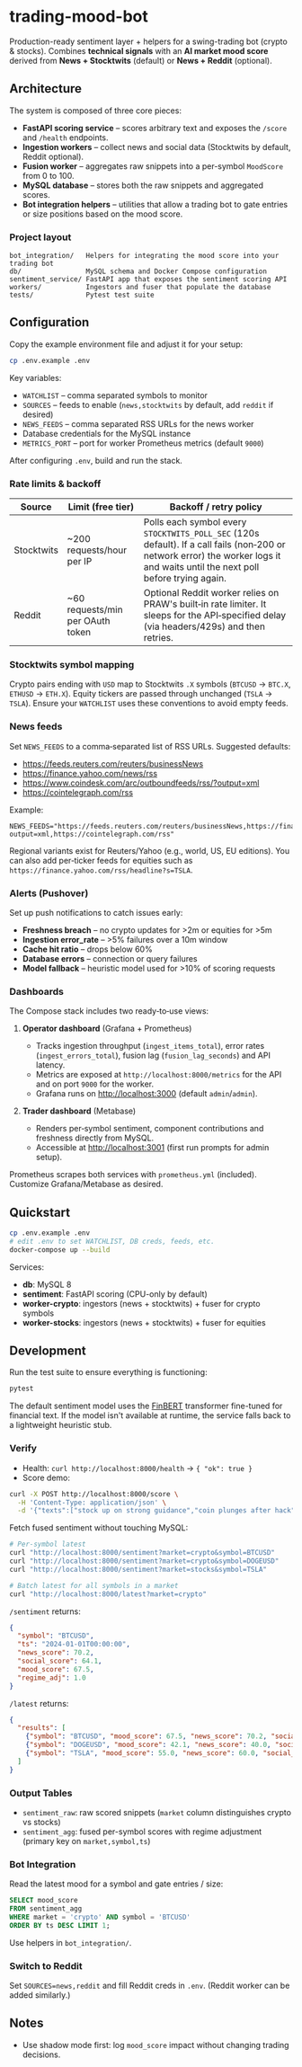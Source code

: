 # trading-mood-bot

Production-ready sentiment layer + helpers for a swing-trading bot (crypto & stocks). Combines **technical signals** with an **AI market mood score** derived from **News + Stocktwits** (default) or **News + Reddit** (optional).

## Architecture

The system is composed of three core pieces:

- **FastAPI scoring service** – scores arbitrary text and exposes the `/score` and `/health` endpoints.
- **Ingestion workers** – collect news and social data (Stocktwits by default, Reddit optional).
- **Fusion worker** – aggregates raw snippets into a per-symbol `MoodScore` from 0 to 100.
- **MySQL database** – stores both the raw snippets and aggregated scores.
- **Bot integration helpers** – utilities that allow a trading bot to gate entries or size positions based on the mood score.

### Project layout

```
bot_integration/   Helpers for integrating the mood score into your trading bot
db/                MySQL schema and Docker Compose configuration
sentiment_service/ FastAPI app that exposes the sentiment scoring API
workers/           Ingestors and fuser that populate the database
tests/             Pytest test suite
```

## Configuration

Copy the example environment file and adjust it for your setup:

```bash
cp .env.example .env
```

Key variables:

- `WATCHLIST` – comma separated symbols to monitor
- `SOURCES` – feeds to enable (`news,stocktwits` by default, add `reddit` if desired)
- `NEWS_FEEDS` – comma separated RSS URLs for the news worker
- Database credentials for the MySQL instance
- `METRICS_PORT` – port for worker Prometheus metrics (default `9000`)

After configuring `.env`, build and run the stack.

### Rate limits & backoff

| Source     | Limit (free tier)                | Backoff / retry policy |
|------------|---------------------------------|------------------------|
| Stocktwits | ~200 requests/hour per IP       | Polls each symbol every `STOCKTWITS_POLL_SEC` (120s default). If a call fails (non‑200 or network error) the worker logs it and waits until the next poll before trying again. |
| Reddit     | ~60 requests/min per OAuth token | Optional Reddit worker relies on PRAW's built‑in rate limiter. It sleeps for the API‑specified delay (via headers/429s) and then retries. |

### Stocktwits symbol mapping

Crypto pairs ending with `USD` map to Stocktwits `.X` symbols (`BTCUSD` → `BTC.X`, `ETHUSD` → `ETH.X`). Equity tickers are passed through unchanged (`TSLA` → `TSLA`). Ensure your `WATCHLIST` uses these conventions to avoid empty feeds.

### News feeds

Set `NEWS_FEEDS` to a comma‑separated list of RSS URLs. Suggested defaults:

- https://feeds.reuters.com/reuters/businessNews
- https://finance.yahoo.com/news/rss
- https://www.coindesk.com/arc/outboundfeeds/rss/?output=xml
- https://cointelegraph.com/rss

Example:

```env
NEWS_FEEDS="https://feeds.reuters.com/reuters/businessNews,https://finance.yahoo.com/news/rss,https://www.coindesk.com/arc/outboundfeeds/rss/?output=xml,https://cointelegraph.com/rss"
```

Regional variants exist for Reuters/Yahoo (e.g., world, US, EU editions). You can also add per‑ticker feeds for equities such as `https://finance.yahoo.com/rss/headline?s=TSLA`.

### Alerts (Pushover)

Set up push notifications to catch issues early:

- **Freshness breach** – no crypto updates for >2m or equities for >5m
- **Ingestion error_rate** – >5% failures over a 10m window
- **Cache hit ratio** – drops below 60%
- **Database errors** – connection or query failures
- **Model fallback** – heuristic model used for >10% of scoring requests

### Dashboards

The Compose stack includes two ready‑to‑use views:

1. **Operator dashboard** (Grafana + Prometheus)
   - Tracks ingestion throughput (`ingest_items_total`), error rates (`ingest_errors_total`),
     fusion lag (`fusion_lag_seconds`) and API latency.
   - Metrics are exposed at `http://localhost:8000/metrics` for the API and on port `9000` for the worker.
   - Grafana runs on [http://localhost:3000](http://localhost:3000) (default `admin`/`admin`).

2. **Trader dashboard** (Metabase)
   - Renders per‑symbol sentiment, component contributions and freshness directly from MySQL.
   - Accessible at [http://localhost:3001](http://localhost:3001) (first run prompts for admin setup).

Prometheus scrapes both services with `prometheus.yml` (included). Customize Grafana/Metabase as desired.

## Quickstart

```bash
cp .env.example .env
# edit .env to set WATCHLIST, DB creds, feeds, etc.
docker-compose up --build
```

Services:
- **db**: MySQL 8
- **sentiment**: FastAPI scoring (CPU-only by default)
- **worker-crypto**: ingestors (news + stocktwits) + fuser for crypto symbols
- **worker-stocks**: ingestors (news + stocktwits) + fuser for equities

## Development

Run the test suite to ensure everything is functioning:

```bash
pytest
```

The default sentiment model uses the [FinBERT](https://huggingface.co/ProsusAI/finbert) transformer fine-tuned for financial text.
If the model isn't available at runtime, the service falls back to a lightweight heuristic stub.

### Verify
- Health: `curl http://localhost:8000/health` → `{ "ok": true }`
- Score demo:
```bash
curl -X POST http://localhost:8000/score \
  -H 'Content-Type: application/json' \
  -d '{"texts":["stock up on strong guidance","coin plunges after hack"]}'
```

Fetch fused sentiment without touching MySQL:

```bash
# Per-symbol latest
curl "http://localhost:8000/sentiment?market=crypto&symbol=BTCUSD"
curl "http://localhost:8000/sentiment?market=crypto&symbol=DOGEUSD"
curl "http://localhost:8000/sentiment?market=stocks&symbol=TSLA"

# Batch latest for all symbols in a market
curl "http://localhost:8000/latest?market=crypto"
```

`/sentiment` returns:

```json
{
  "symbol": "BTCUSD",
  "ts": "2024-01-01T00:00:00",
  "news_score": 70.2,
  "social_score": 64.1,
  "mood_score": 67.5,
  "regime_adj": 1.0
}
```

`/latest` returns:

```json
{
  "results": [
    {"symbol": "BTCUSD", "mood_score": 67.5, "news_score": 70.2, "social_score": 64.1, "regime_adj": 1.0, "ts": "2024-01-01T00:00:00"},
    {"symbol": "DOGEUSD", "mood_score": 42.1, "news_score": 40.0, "social_score": 43.2, "regime_adj": 1.0, "ts": "2024-01-01T00:00:00"},
    {"symbol": "TSLA", "mood_score": 55.0, "news_score": 60.0, "social_score": 50.0, "regime_adj": 1.0, "ts": "2024-01-01T00:00:00"}
  ]
}
```

### Output Tables
- `sentiment_raw`: raw scored snippets (`market` column distinguishes crypto vs stocks)
- `sentiment_agg`: fused per-symbol scores with regime adjustment (primary key on `market,symbol,ts`)

### Bot Integration
Read the latest mood for a symbol and gate entries / size:
```sql
SELECT mood_score
FROM sentiment_agg
WHERE market = 'crypto' AND symbol = 'BTCUSD'
ORDER BY ts DESC LIMIT 1;
```
Use helpers in `bot_integration/`.

### Switch to Reddit
Set `SOURCES=news,reddit` and fill Reddit creds in `.env`. (Reddit worker can be added similarly.)

## Notes
- Use shadow mode first: log `mood_score` impact without changing trading decisions.
